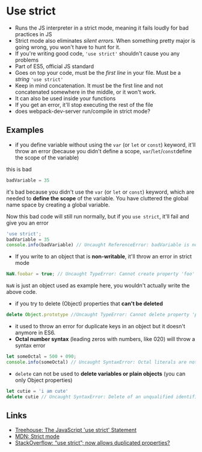# Use strict


- Runs the JS interpreter in a strict mode, meaning it fails loudly for bad practices in JS
- Strict mode also eliminates _silent errors_. When something pretty major is going wrong, you won't have to hunt for it.
- If you're writing good code, `'use strict'` shouldn't cause you any problems
- Part of ES5, official JS standard
- Goes on top your code, must be the _first line_ in your file. Must be a _string_ `'use strict'`
- Keep in mind concatenation. It must be the first line and not concatenated somewhere in the middle, or it won't work.
- It can also be used inside your functions
- If you get an error, it'll stop executing the rest of the file
- does webpack-dev-server run/compile in strict mode?

Examples
---

- if you define variable without using the `var` (or `let` or `const`) keyword, it'll throw an error (because you didn't define a scope, `var`/`let`/`const`define the scope of the variable)

this is bad

```javascript
badVariable = 35
```

it's bad because you didn't use the `var` (or `let` or `const`) keyword, which are needed to **define the scope** of the variable. You have cluttered the global name space by creating a global variable. 

Now this bad code will still run normally, but if you `use strict`, it'll fail and give you an error

```javascript
'use strict';
badVariable = 35
console.info(badVariable) // Uncaught ReferenceError: badVariable is not defined(…)
```

- If you write to an object that is **non-writable**, it'll throw an error in strict mode

```javascript
NaN.foobar = true; // Uncaught TypeError: Cannot create property 'foo' on number 'NaN'(…)
```

`NaN` is just an object used as example here, you wouldn't actually write the above code.

- if you try to delete (Object) properties that **can't be deleted**

```javascript
delete Object.prototype //Uncaught TypeError: Cannot delete property 'prototype' of function Object() { [native code] }(…)
```
- it used to throw an error for duplicate keys in an object but it doesn't anymore in ES6. 
- **Octal number syntax** (leading zeros with numbers, like 020) will throw a syntax error

```javascript
let someOctal = 500 + 090;
console.info(someOctal) // Uncaught SyntaxError: Octal literals are not allowed in strict mode.
```
- `delete` can not be used to **delete variables or plain objects**  (you can only Object properties)

```javascript
let cutie = 'i am cute'
delete cutie // Uncaught SyntaxError: Delete of an unqualified identifier in strict mode.
```

Links
---
- [Treehouse: The JavaScript 'use strict' Statement](https://teamtreehouse.com/library/the-javascript-use-strict-statement-2)
- [MDN: Strict mode](https://developer.mozilla.org/en/docs/Web/JavaScript/Reference/Strict_mode)
- [StackOverflow: “use strict”; now allows duplicated properties?](http://stackoverflow.com/questions/29936845/use-strict-now-allows-duplicated-properties)
